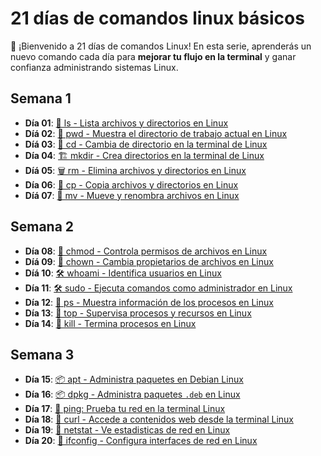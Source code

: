 # 21 días de comandos linux básicos

👋 ¡Bienvenido a 21 días de comandos Linux! En esta serie, aprenderás un nuevo comando cada día para
**mejorar tu flujo en la terminal** y ganar confianza administrando sistemas Linux.

## Semana 1

* **Día 01**: [📂 ls - Lista archivos y directorios en Linux](01_21_dias_ls_listar_archivos_y_directorios.md)
* **Díá 02**: [📍 pwd - Muestra el directorio de trabajo actual en Linux](02_21_dias_pwd_descubre_en_que_directorio_estas.md)
* **Díá 03**: [🔄 cd - Cambia de directorio en la terminal de Linux](03_21_dias_cd_moverte_entre_directorios.md)
* **Día 04**: [🏗️ mkdir - Crea directorios en la terminal de Linux](04_21_dias_mkdir_crear_directorios.md)
* **Díá 05**: [🗑️ rm - Elimina archivos y directorios en Linux](05_21_dias_rm_elimina_archivos.md)
* **Día 06**: [📄 cp - Copia archivos y directorios en Linux](06_21_dias_cp_copiar_archivos.md)
* **Díá 07**: [🔀 mv - Mueve y renombra archivos en Linux](07_21_dias_mv_mover_renombrar_archivos.md)

## Semana 2

* **Día 08**: [🔐 chmod - Controla permisos de archivos en Linux](08_21_dias_chmod_controlar_permisos_archivos.md)
* **Díá 09**: [🧑 chown - Cambia propietarios de archivos en Linux](09_21_dias_chown_cambiar_propietario_archivos.md)
* **Díá 10**: [🛠️ whoami - Identifica usuarios en Linux](10_21_dias_whois_identificar_usuarios.md)
* **Día 11**: [🛠️ sudo - Ejecuta comandos como administrador en Linux](11_21_dias_sudo_comandos_administrador.md)
* **Día 12**: [🧠 ps - Muestra información de los procesos en Linux](12_21_dias_ps_mostrar_procesos.md)
* **Día 13**: [🐧 top - Supervisa procesos y recursos en Linux](13_21_dias_top_supervisa_procesos_y_recursos.md)
* **Día 14**: [🧨 kill - Termina procesos en Linux](14_21_dias_kill_termina_proceso.md)

## Semana 3

* **Día 15**: [📦 apt - Administra paquetes en Debian Linux](15_21_dias_apt_administra_paquetes_debian_linux.md)
* **Día 16**: [📦 dpkg - Administra paquetes `.deb` en Linux](16_21_dias_dpkg_administra_paquetes_deb_en_linux.md)
* **Día 17**: [📡 ping: Prueba tu red en la terminal Linux](17_21_dias_ping_probar_red_linux.md)
* **Día 18**: [📘 curl - Accede a contenidos web desde la terminal Linux](18_21_dias_curl_descargas_web_linux.md)
* **Día 19**: [📌 netstat - Ve estadisticas de red en Linux](19_21_dias_netstat_ver_estadisticas_red_linux.md)
* **Día 20**: [🧠 ifconfig - Configura interfaces de red en Linux](20_21_dias_ifconfig_configurar_interfaces_red_linux.md)
